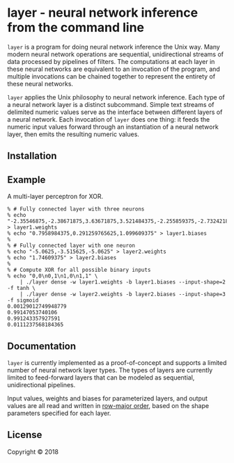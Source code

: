 # layer - neural network inference from the command line

`layer` is a program for doing neural network inference the Unix way. Many
modern neural network operations are sequential, unidirectional streams of data
processed by pipelines of filters. The computations at each layer in these
neural networks are equivalent to an invocation of the program, and multiple
invocations can be chained together to represent the entirety of these neural
networks.

`layer` applies the Unix philosophy to neural network inference. Each type of
a neural network layer is a distinct subcommand. Simple text streams of
delimited numeric values serve as the interface between different layers of a
neural network. Each invocation of `layer` does one thing: it feeds the numeric
input values forward through an instantiation of a neural network layer, then
emits the resulting numeric values.

## Installation

## Example

A multi-layer perceptron for XOR.

```shell
% # Fully connected layer with three neurons
% echo "-2.35546875,-2.38671875,3.63671875,3.521484375,-2.255859375,-2.732421875" > layer1.weights
% echo "0.7958984375,0.291259765625,1.099609375" > layer1.biases
%
% # Fully connected layer with one neuron
% echo "-5.0625,-3.515625,-5.0625" > layer2.weights
% echo "1.74609375" > layer2.biases
%
% # Compute XOR for all possible binary inputs
% echo "0,0\n0,1\n1,0\n1,1" \
    | ./layer dense -w layer1.weights -b layer1.biases --input-shape=2 -f tanh \
    | ./layer dense -w layer2.weights -b layer2.biases --input-shape=3 -f sigmoid
0.00129012749948779
0.99147053740106
0.991243357927591
0.0111237568184365
```

## Documentation

`layer` is currently implemented as a proof-of-concept and supports a limited
number of neural network layer types. The types of layers are currently limited
to feed-forward layers that can be modeled as sequential, unidirectional
pipelines.

Input values, weights and biases for parameterized layers, and output values
are all read and written in [row-major order](https://en.wikipedia.org/wiki/Row-_and_column-major_order),
based on the shape parameters specified for each layer.

## License

Copyright © 2018
